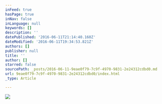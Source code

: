 ```yaml
---
inFeed: true
hasPage: true
inNav: false
inLanguage: null
keywords: []
description: ''
datePublished: '2016-06-11T21:14:40.160Z'
dateModified: '2016-06-11T19:34:53.821Z'
authors: []
publisher: null
title: ''
author: []
starred: false
sourcePath: _posts/2016-06-11-9eae0f79-7c9f-4970-9831-2e24312cdbd0.md
url: 9eae0f79-7c9f-4970-9831-2e24312cdbd0/index.html
_type: Article

---
```

![](https://the-grid-user-content.s3-us-west-2.amazonaws.com/f945c65e-da07-46a7-84e6-e26dee1e2bd9.jpg)